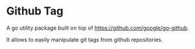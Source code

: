 # Github Tag

A go utility package built on top of https://github.com/google/go-github.

It allows to easily manipulate git tags from github repositories.
